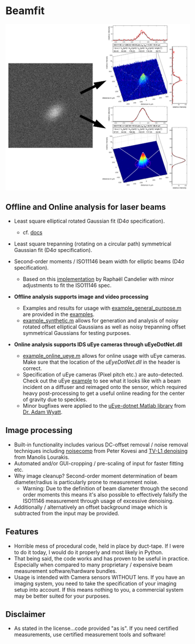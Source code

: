 # Beamfit

![](docs/logo.png?raw=true "beamfit")

## Offline and Online analysis for laser beams
  - Least square elliptical rotated Gaussian fit (D4σ specification).
    - cf. [docs](docs/)
  - Least square trepanning (rotating on a circular path) symmetrical Gaussian fit (D4σ specification).
  - Second-order moments / ISO11146 beam width for elliptic beams (D4σ specification).
    - Based on this [implementation][imagemoments] by Raphaël Candelier with minor adjustments to fit the ISO11146 spec.

- **Offline analysis supports image and video processing**
  - Examples and results for usage with [example_general_purpose.m](example_general_purpose.m) are provided in the [examples](examples/).
  - [example_synthetic.m](example_synthetic.m) allows for generation and analysis of noisy rotated offset elliptical Gaussians as well as noisy trepanning offset symmetrical Gaussians for testing purposes.
- **Online analysis supports IDS uEye cameras through uEyeDotNet.dll**
  - [example_online_ueye.m](example_online_ueye.m) allows for online usage with uEye cameras. Make sure that the location of the *uEyeDotNet.dll* in the header is correct.
  - Specification of uEye cameras (Pixel pitch etc.) are auto-detected. Check out the uEye [example](examples/ueye/) to see what it looks like with a beam incident on a diffuser and reimaged onto the sensor, which required heavy post-processing to get a useful online reading for the center of gravity due to speckles.
  - Minor bugfixes were applied to the [uEye-dotnet Matlab library][ueye_lib] from [Dr. Adam Wyatt][adamwyatt].
  
## Image processing
  - Built-in functionality includes various DC-offset removal / noise removal techniques including 
  [noisecomp][kovesi] from Peter Kovesi and [TV-L1 denoising][tvl1] from Manolis Lourakis.
  - Automated and/or GUI-cropping / pre-scaling of input for faster fitting etc.
  - Why image cleanup? Second-order moment determination of beam diameter/radius is particularly prone to measurement noise.
    - Warning: Due to the definition of beam diameter through the second order moments this means it's also possible to effectively falsify the ISO11146 measurement through usage of excessive denoising.
  - Additionally / alternatively an offset background image which is subtracted from the input may be provided.

## Features
- Horrible mess of procedural code, held in place by duct-tape.
  If I were to do it today, I would do it properly and most likely in Python.
- That being said, the code works and has proven to be useful in practice. Especially when compared to many proprietary / expensive beam measurement software/hardware bundles.
- Usage is intended with Camera sensors WITHOUT lens. If you have an imaging system, you need to take the specification of your imaging setup into account.
If this means nothing to you, a commercial system may be better suited for your purposes.

## Disclaimer

- As stated in the license...code provided "as is". If you need certified measurements, use certified measurement tools and software!

[imagemoments]: <http://raphael.candelier.fr/?blog=Image%20Moments>
[kovesi]: <https://www.peterkovesi.com/matlabfns/>
[tvl1]: <https://de.mathworks.com/matlabcentral/fileexchange/57604-tv-l1-image-denoising-algorithm/>
[ueye_lib]: <http://matlabtidbits.blogspot.com/2016/12/ueye-camera-interface-in-matlab-net.html>
[adamwyatt]: <https://www.clf.stfc.ac.uk/Pages/Adam-Wyatt.aspx>
